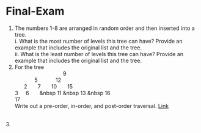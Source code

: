# Final-Exam

1. The numbers 1-8 are arranged in random order and then inserted into a tree. <br>
    i. What is the most number of levels this tree can have? Provide an example that includes the original list and the tree. <br>
    ii. What is the least number of levels this tree can have? Provide an example that includes the original list and the tree. <br>
2. For the tree <br>
        &nbsp;&nbsp;&nbsp;&nbsp;&nbsp;&nbsp;&nbsp;&nbsp;&nbsp;&nbsp;&nbsp;&nbsp;&nbsp;&nbsp;&nbsp;&nbsp;&nbsp;&nbsp;&nbsp;&nbsp;&nbsp;&nbsp;&nbsp;&nbsp;&nbsp;&nbsp;&nbsp;&nbsp;&nbsp;&nbsp;&nbsp;                    9 <br>
&nbsp;&nbsp;&nbsp;&nbsp;&nbsp;&nbsp;&nbsp;&nbsp;&nbsp;&nbsp;&nbsp;&nbsp;   5 &nbsp;&nbsp;&nbsp;&nbsp;&nbsp;&nbsp;&nbsp;&nbsp;&nbsp;&nbsp; 12<br>
&nbsp;&nbsp;&nbsp;&nbsp;&nbsp;                    2 &nbsp;&nbsp;&nbsp;&nbsp;&nbsp; 7 &nbsp;&nbsp;&nbsp;&nbsp;&nbsp; 10 &nbsp;&nbsp;&nbsp;&nbsp;&nbsp; 15<br>
                     3 &nbsp;&nbsp;&nbsp; 6 &nbsp;&nbsp;&nbsp;&nbsp;&nbsp;&nbsp;&nbsp 11 &nbsp 13 &nbsp 16<br>
                                        17<br>
   Write out a pre-order, in-order, and post-order traversal. [Link](https://en.wikipedia.org/wiki/Tree_traversal)
<br>
3. 
